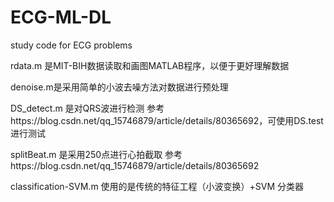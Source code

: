 # ECG-ML-DL
study code for ECG problems 

rdata.m 是MIT-BIH数据读取和画图MATLAB程序，以便于更好理解数据

denoise.m是采用简单的小波去噪方法对数据进行预处理

DS_detect.m 是对QRS波进行检测 参考https://blog.csdn.net/qq_15746879/article/details/80365692，可使用DS.test进行测试

splitBeat.m 是采用250点进行心拍截取 参考https://blog.csdn.net/qq_15746879/article/details/80365692

classification-SVM.m 使用的是传统的特征工程（小波变换）+SVM 分类器
